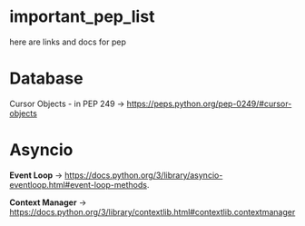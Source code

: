 
# important_pep_list
here are links and docs for pep

# Database 
Cursor Objects - in PEP 249  ->  https://peps.python.org/pep-0249/#cursor-objects

# Asyncio
**Event Loop** -> https://docs.python.org/3/library/asyncio-eventloop.html#event-loop-methods.

**Context Manager** -> https://docs.python.org/3/library/contextlib.html#contextlib.contextmanager
